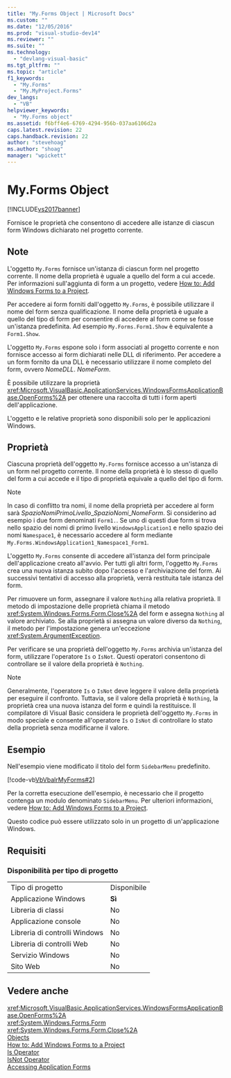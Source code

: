 ```yaml
---
title: "My.Forms Object | Microsoft Docs"
ms.custom: ""
ms.date: "12/05/2016"
ms.prod: "visual-studio-dev14"
ms.reviewer: ""
ms.suite: ""
ms.technology: 
  - "devlang-visual-basic"
ms.tgt_pltfrm: ""
ms.topic: "article"
f1_keywords: 
  - "My.Forms"
  - "My.MyProject.Forms"
dev_langs: 
  - "VB"
helpviewer_keywords: 
  - "My.Forms object"
ms.assetid: f6bff4e6-6769-4294-956b-037aa6106d2a
caps.latest.revision: 22
caps.handback.revision: 22
author: "stevehoag"
ms.author: "shoag"
manager: "wpickett"
---
```

# My.Forms Object
[!INCLUDE[vs2017banner](../../../csharp/includes/vs2017banner.md)]

Fornisce le proprietà che consentono di accedere alle istanze di ciascun form Windows dichiarato nel progetto corrente.  
  
## Note  
 L'oggetto `My.Forms` fornisce un'istanza di ciascun form nel progetto corrente.  Il nome della proprietà è uguale a quello del form a cui accede.  Per informazioni sull'aggiunta di form a un progetto, vedere [How to: Add Windows Forms to a Project](http://msdn.microsoft.com/it-it/3d7bb25f-fd90-47cf-9378-fa0d764686c1).  
  
 Per accedere ai form forniti dall'oggetto `My.Forms`, è possibile utilizzare il nome del form senza qualificazione.  Il nome della proprietà è uguale a quello del tipo di form per consentire di accedere al form come se fosse un'istanza predefinita.  Ad esempio `My.Forms.Form1.Show` è equivalente a `Form1.Show`.  
  
 L'oggetto `My.Forms` espone solo i form associati al progetto corrente  e non fornisce accesso ai form dichiarati nelle DLL di riferimento.  Per accedere a un form fornito da una DLL è necessario utilizzare il nome completo del form, ovvero *NomeDLL*. *NomeForm*.  
  
 È possibile utilizzare la proprietà <xref:Microsoft.VisualBasic.ApplicationServices.WindowsFormsApplicationBase.OpenForms%2A> per ottenere una raccolta di tutti i form aperti dell'applicazione.  
  
 L'oggetto e le relative proprietà sono disponibili solo per le applicazioni Windows.  
  
## Proprietà  
 Ciascuna proprietà dell'oggetto `My.Forms` fornisce accesso a un'istanza di un form nel progetto corrente.  Il nome della proprietà è lo stesso di quello del form a cui accede e il tipo di proprietà equivale a quello del tipo di form.  
  
> [!NOTE]
>  In caso di conflitto tra nomi, il nome della proprietà per accedere al form sarà *SpazioNomiPrimoLivello*\_*SpazioNomi*\_*NomeForm*.  Si considerino ad esempio i due form denominati `Form1.`. Se uno di questi due form si trova nello spazio dei nomi di primo livello `WindowsApplication1` e nello spazio dei nomi `Namespace1`, è necessario accedere al form mediante `My.Forms.WindowsApplication1_Namespace1_Form1`.  
  
 L'oggetto `My.Forms` consente di accedere all'istanza del form principale dell'applicazione creato all'avvio.  Per tutti gli altri form, l'oggetto `My.Forms` crea una nuova istanza subito dopo l'accesso e l'archiviazione del form.  Ai successivi tentativi di accesso alla proprietà, verrà restituita tale istanza del form.  
  
 Per rimuovere un form, assegnare il valore `Nothing` alla relativa proprietà.  Il metodo di impostazione delle proprietà chiama il metodo <xref:System.Windows.Forms.Form.Close%2A> del form e assegna `Nothing` al valore archiviato.  Se alla proprietà si assegna un valore diverso da `Nothing`, il metodo per l'impostazione genera un'eccezione <xref:System.ArgumentException>.  
  
 Per verificare se una proprietà dell'oggetto `My.Forms` archivia un'istanza del form, utilizzare l'operatore `Is` o `IsNot`.  Questi operatori consentono di controllare se il valore della proprietà è `Nothing`.  
  
> [!NOTE]
>  Generalmente, l'operatore `Is` o `IsNot` deve leggere il valore della proprietà per eseguire il confronto.  Tuttavia, se il valore della proprietà è `Nothing`, la proprietà crea una nuova istanza del form e quindi la restituisce.  Il compilatore di Visual Basic considera le proprietà dell'oggetto `My.Forms` in modo speciale e consente all'operatore `Is` o `IsNot` di controllare lo stato della proprietà senza modificarne il valore.  
  
## Esempio  
 Nell'esempio viene modificato il titolo del form `SidebarMenu` predefinito.  
  
 [!code-vb[VbVbalrMyForms#2](../../../visual-basic/language-reference/objects/codesnippet/VisualBasic/my-forms-object_1.vb)]  
  
 Per la corretta esecuzione dell'esempio, è necessario che il progetto contenga un modulo denominato `SidebarMenu`.  Per ulteriori informazioni, vedere [How to: Add Windows Forms to a Project](http://msdn.microsoft.com/it-it/3d7bb25f-fd90-47cf-9378-fa0d764686c1).  
  
 Questo codice può essere utilizzato solo in un progetto di un'applicazione Windows.  
  
## Requisiti  
  
### Disponibilità per tipo di progetto  
  
|||  
|-|-|  
|Tipo di progetto|Disponibile|  
|Applicazione Windows|**Sì**|  
|Libreria di classi|No|  
|Applicazione console|No|  
|Libreria di controlli Windows|No|  
|Libreria di controlli Web|No|  
|Servizio Windows|No|  
|Sito Web|No|  
  
## Vedere anche  
 <xref:Microsoft.VisualBasic.ApplicationServices.WindowsFormsApplicationBase.OpenForms%2A>   
 <xref:System.Windows.Forms.Form>   
 <xref:System.Windows.Forms.Form.Close%2A>   
 [Objects](../../../visual-basic/language-reference/objects/index.md)   
 [How to: Add Windows Forms to a Project](http://msdn.microsoft.com/it-it/3d7bb25f-fd90-47cf-9378-fa0d764686c1)   
 [Is Operator](../../../visual-basic/language-reference/operators/is-operator.md)   
 [IsNot Operator](../../../visual-basic/language-reference/operators/isnot-operator.md)   
 [Accessing Application Forms](../../../visual-basic/developing-apps/programming/accessing-application-forms.md)
